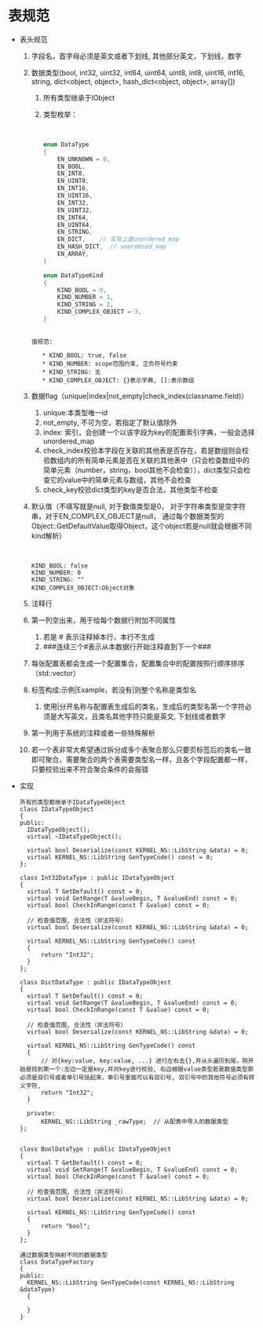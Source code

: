 # 表规范

* 表头规范

  1. 字段名，首字母必须是英文或者下划线, 其他部分英文，下划线，数字

  2. 数据类型(bool, int32, uint32, int64, uint64, uint8, int8, uint16, int16, string, dict<object, object>, hash_dict<object, object>, array[])

     1. 所有类型继承于IObject

     2. 类型枚举：

        ​	

        ```c++
        enum DataType
        {
        	EN_UNKNOWN = 0,
            EN_BOOL,
            EN_INT8,
            EN_UINT8,
            EN_INT16,
            EN_UINT16,
            EN_INT32,
            EN_UINT32,
            EN_INT64,
            EN_UINT64,
            EN_STRING,
            EN_DICT,	// 实现上是unordered_map
            EN_HASH_DICT,  // unordered_map
            EN_ARRAY,
        }
        
        enum DataTypeKind
        {
            KIND_BOOL = 0,
            KIND_NUMBER = 1,
            KIND_STRING = 2,
            KIND_COMPLEX_OBJECT = 3,
        }
     ```
        
     值规范:
        
        * KIND_BOOL: true, false
        * KIND_NUMBER: scope范围约束, 正负符号约束
        * KIND_STRING: 无
        * KIND_COMPLEX_OBJECT: {}表示字典, []:表示数组

  3. 数据flag（unique|index|not_empty|check_index(classname.field)）

     1. unique:本类型唯一id
     2. not_empty, 不可为空，若指定了默认值除外
     3. index: 索引，会创建一个以该字段为key的配置索引字典，一般会选择unordered_map
     4. check_index校验本字段在关联的其他表是否存在，若是数组则会校验数组内的所有简单元素是否在关联的其他表中（只会检查数组中的简单元素（number，string，bool其他不会检查）），dict类型只会检查它的value中的简单元素与数组，其他不会检查
     5. check_key校验dict类型的key是否合法，其他类型不检查

  4. 默认值（不填写就是null, 对于数值类型是0， 对于字符串类型是空字符串，对于EN_COMPLEX_OBJECT是null， 通过每个数据类型的Object::GetDefaultValue取得Object，这个object若是null就会根据不同kind解析）

     ​	

     ```
     KIND_BOOL: false
     KIND_NUMBER: 0
     KIND_STRING: ""
     KIND_COMPLEX_OBJECT:Object对象
     ```

     

  5. 注释行

  6. 第一列空出来，用于给每个数据行附加不同属性

     1. 若是 # 表示注释掉本行，本行不生成
     2. ###连续三个#表示从本数据行开始注释直到下一个###

  7. 每张配置表都会生成一个配置集合，配置集合中的配置按照行顺序排序（std::vector<Config>）

  8. 标签构成:示例|Example，若没有|则整个名称是类型名

     1. 使用|分开名称与配置表生成后的类名，生成后的类型名第一个字符必须是大写英文，且类名其他字符只能是英文, 下划线或者数字

  9. 第一列用于系统的注释或者一些特殊解析

  10. 若一个表非常大希望通过拆分成多个表聚合那么只要页标签后的类名一致即可聚合，需要聚合的两个表需要类型名一样，且各个字段配置都一样，只要校验出来不符合聚合条件的会报错

* 实现

  ```
  所有的类型都继承于IDataTypeObject
  class IDataTypeObject
  {
  public:
  	IDataTypeObject();
  	virtual ~IDataTypeObject();
  	
  	virtual bool Deserialize(const KERNEL_NS::LibString &data) = 0;
  	virtual KERNEL_NS::LibString GenTypeCode() const = 0; 
  };
  
  class Int32DataType : public IDataTypeObject
  {
  	virtual T GetDefault() const = 0;
  	virtual void GetRange(T &valueBegin, T &valueEnd) const = 0;
  	virtual bool CheckInRange(const T &value) const = 0;
  	
  	// 检查值范围, 合法性（非法符号）
  	virtual bool Deserialize(const KERNEL_NS::LibString &data) = 0;
  	
  	virtual KERNEL_NS::LibString GenTypeCode() const
  	{
  		return "Int32";
  	}
  };
  
  class DictDataType : public IDataTypeObject
  {
  	virtual T GetDefault() const = 0;
  	virtual void GetRange(T &valueBegin, T &valueEnd) const = 0;
  	virtual bool CheckInRange(const T &value) const = 0;
  	
  	// 检查值范围, 合法性（非法符号）
  	virtual bool Deserialize(const KERNEL_NS::LibString &data) = 0;
  	
  	virtual KERNEL_NS::LibString GenTypeCode() const
  	{
  		// 对{key:value, key:value, ...} 进行左右去{},并从头遍历到尾，刚开始是找到第一个:左边一定是key,并对key进行校验, 右边根据value类型若是数值类型那必须是双引号或者单引号括起来，单引号里面可以有双引号, 双引号中的其他符号必须有转义字符, 
  		return "Int32";
  	}
  	
  	private:
  		KERNEL_NS::LibString _rawType;	// 从配表中导入的数据类型
  };
  
  
  class BoolDataType : public IDataTypeObject
  {
  	virtual T GetDefault() const = 0;
  	virtual void GetRange(T &valueBegin, T &valueEnd) const = 0;
  	virtual bool CheckInRange(const T &value) const = 0;
  	
  	// 检查值范围, 合法性（非法符号）
  	virtual bool Deserialize(const KERNEL_NS::LibString &data) = 0;
  	
  	virtual KERNEL_NS::LibString GenTypeCode() const
  	{
  		return "bool";
  	}
  };
  
  通过数据类型映射不同的数据类型
  class DataTypeFactory
  {
  public:
  	KERNEL_NS::LibString GenTypeCode(const KERNEL_NS::LibString &dataType)
  	{
  		
  	}
  }
  
  
  ```

  

